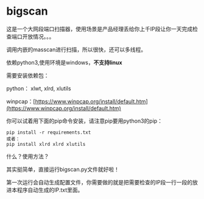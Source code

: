 # bigscan
这是一个大网段端口扫描器，使用场景是产品经理丢给你上千IP段让你一天完成检查端口开放情况。。。

调用内嵌的masscan进行扫描，所以很快，还可以多线程。

依赖python3,使用环境是windows，**不支持linux**

需要安装依赖包：

python：
xlwt,
xlrd,
xlutils

winpcap：[https://www.winpcap.org/install/default.htm](https://www.winpcap.org/install/default.htm)

你可以试着用下面的pip命令安装，请注意pip要用python3的pip：
``` 
pip install -r requirements.txt
或者：
pip install xlrd xlrd xlutils
```

什么？使用方法？

其实挺简单，直接运行bigscan.py文件就好啦！

第一次运行会自动生成配置文件，你需要做的就是把需要检查的IP段一行一段的放进本程序自动生成的IP.txt里面。

